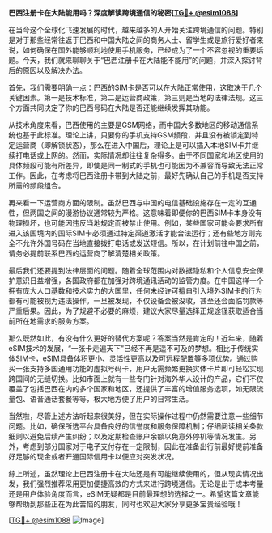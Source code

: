 **巴西注册卡在大陆能用吗？深度解读跨境通信的秘密[[TG💪+ @esim1088](https://t.me/s/esim1088)]**

在当今这个全球化飞速发展的时代，越来越多的人开始关注跨境通信的问题。特别是对于那些经常往返于巴西和中国大陆之间的商务人士、留学生或是旅行爱好者来说，如何确保在国外能够顺利地使用手机服务，已经成为了一个不容忽视的重要话题。今天，我们就来聊聊关于“巴西注册卡在大陆能不能用”的问题，并深入探讨背后的原因以及解决办法。

首先，我们需要明确一点：巴西的SIM卡是否可以在大陆正常使用，这取决于几个关键因素。第一是技术标准，第二是运营商政策，第三则是当地的法律法规。这三个方面共同决定了你的巴西号码在大陆是否还能继续发挥其功能。

从技术角度来看，巴西使用的主要是GSM网络，而中国大多数地区的移动通信系统也基于此标准。理论上讲，只要你的手机支持GSM频段，并且没有被锁定到特定运营商（即解锁状态），那么在进入中国后，理论上是可以插入本地SIM卡并继续打电话或上网的。然而，实际情况却往往复杂得多。由于不同国家和地区使用的具体频段可能有所差异，即使是同一制式的手机也可能因为不兼容而导致无法正常工作。因此，在考虑将巴西注册卡带到大陆之前，最好先确认自己的手机是否支持所需的频段组合。

再来看一下运营商方面的限制。虽然巴西与中国的电信基础设施存在一定的互通性，但两国之间的漫游协议通常较为严格。这意味着即便你的巴西SIM卡本身没有物理损坏，也可能因违反当地规定而被禁止使用。例如，某些国家可能会要求所有进入该国境内的国际SIM卡必须通过特定渠道激活才能合法运行；还有些地方则完全不允许外国号码在当地直接拨打电话或发送短信。所以，在计划前往中国之前，请务必提前联系巴西的运营商了解清楚相关政策。

最后我们还要提到法律层面的问题。随着全球范围内对数据隐私和个人信息安全保护意识日益增强，各国政府都在加强对跨境通讯活动的监管力度。在中国这样一个拥有庞大人口基数和技术实力的大国里，任何未经许可擅自引入境外SIM卡的行为都有可能被视为违法操作。一旦被发现，不仅设备会被没收，甚至还会面临罚款等严重后果。因此，为了规避不必要的麻烦，建议大家尽量选择正规途径获取适合当前所在地需求的服务方案。

那么既然如此，有没有什么更好的替代方案呢？答案当然是肯定的！近年来，随着eSIM技术的发展，“一张卡走遍天下”已经不再是遥不可及的梦想。相比于传统实体SIM卡，eSIM具备体积更小、灵活性更高以及可远程配置等多项优势。通过购买一张支持多国通用功能的虚拟号码卡，用户无需频繁更换实体卡片即可轻松实现跨国间的无缝切换。比如市面上就有一些专门针对海外华人设计的产品，它们不仅覆盖了包括巴西在内的多个国家和地区，还提供了丰富的增值服务选项，如无限流量包、语音通话套餐等等，极大地方便了用户的日常生活。

当然啦，尽管上述方法听起来很美好，但在实际操作过程中仍然需要注意一些细节问题。比如，确保所选平台具备良好的信誉度和服务保障机制；仔细阅读相关条款细则以避免后续产生纠纷；以及定期检查账户余额以免意外停机等情况发生。另外，考虑到部分国家对于电子支付存在一定限制，因此在准备出行前最好提前准备好足够的现金或者开通国际信用卡以便应对突发状况。

综上所述，虽然理论上巴西注册卡在大陆还是有可能继续使用的，但从现实情况出发，我们强烈推荐采用更加便捷高效的方式来进行跨境通信。无论是出于成本考量还是用户体验角度而言，eSIM无疑都是目前最理想的选择之一。希望这篇文章能够帮助到那些正在为此苦恼的朋友，同时也欢迎大家分享更多宝贵经验哦！

[[TG💪+ @esim1088](https://t.me/s/esim1088) ![Image](https://i.postimg.cc/4NQfJmqS/Snipaste-2025-05-13-00-14-12.png)]